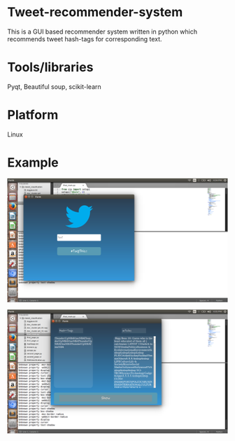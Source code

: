 # Tweet-recommender-system
This is a GUI based recommender system written in python which recommends tweet hash-tags for corresponding text.

# Tools/libraries
Pyqt, Beautiful soup, scikit-learn

# Platform
Linux

# Example
![first page](https://github.com/SuryanshTiwari/Tweet-recommender-system/blob/master/Screenshot%20from%202016-12-23%2016-04-18.png?raw=true "first page")


![second page](https://github.com/SuryanshTiwari/Tweet-recommender-system/blob/master/Screenshot%20from%202016-12-23%2016-05-23.png?raw=true "second page")
